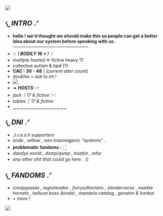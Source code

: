 ![](https://64.media.tumblr.com/c95607d472f84a1bac785ffe96a493ac/71948d3f4339f10d-e1/s400x600/e875b8d9e54987dae92a9ecd2d8211a53b236fab.pnj)
## 𐔌 ***INTRO*** .ᐟ 
- **hello ! we'd thought we should make this so people can get a better idea about our system before speaking with us .**
  ────────────────────────
- 𓏴 ***! BODILY 16 + !*** 𓏴 
- *multiple hosted* 𖤐 fictive heavy ♡
- collective autism & bpd (?)
- **CAC : 30 - 48** | *(current alter count)*
- doubles = ask to int !
- ![](https://64.media.tumblr.com/4dcff6f2ae3af1a20c6f69b61bbe5535/9ca631c38850358e-7c/s400x600/64f2d97babbd537452335a97d058b5e83aeafdab.gifv)
- ➜ ***HOSTS :*** ৎ
- *jack ┆ 17 & fictive* 𓏵
- *tobias ┆ 17 & fictive*
- ‿‿‿‿‿‿‿‿‿‿‿‿‿‿‿
## 𐔌 ***DNI*** .ᐟ
- ◟*t.r.a.s.h supporters*
- *endo , willow , non-traumagenic "systems" .*
- **problematic fandoms :** 𓉸
- *dandys world , dsmp/qsmp , hazbin , mha*
- *any other shit that could go here .* 彡
## 𐔌 ***FANDOMS*** .ᐟ
- *creepypasta , regretevator , furrys/therians , slenderverse , marble hornets , helluva boss (kinda) , mandela catalog , genshin & honkai*
- *+ more !*

![](https://64.media.tumblr.com/78a04a18f6a00448b3c092159bd08d1b/71948d3f4339f10d-8f/s400x600/654269b3405320298f52c2a6c6a0e80501de0602.pnj)
